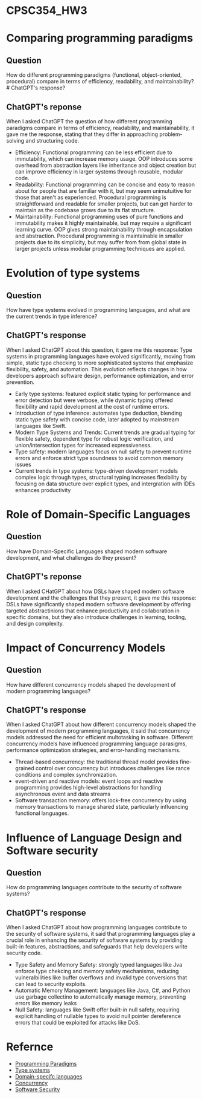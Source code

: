 # CPSC354_HW3

# Comparing programming paradigms
## Question
How do different programming paradigms (functional, object-oriented, procedural) compare in terms of efficiency, readability, and maintainability?# ChatGPT's response?
## ChatGPT's reponse
When I asked ChatGPT the question of how different programming paradigms compare in terms of efficiency, readability, and maintainability, it gave me the response, stating that they differ in approaching problem-solving and structuring code. 
- Efficiency: Functional programming can be less efficient due to immutability, which can increase memory usage. OOP introduces some overhead from abstraction layers like inheritance and object creation but can improve efficiency in larger systems through reusable, modular code.
- Readability: Functional programming can be concise and easy to reason about for people that are familiar with it, but may seem unimutuitive for those that aren't as experienced. Procedural programming is straightforward and readable for smaller projects, but can get harder to maintain as the codebase grows due to its flat structure.
- Maintainability: Functional programming uses of pure functions and immutability makes it highly maintainable, but may require a significant learning curve. OOP gives strong maintainability through encapsulation and abstraction. Procedural programming is maintainable in smaller projects due to its simplicity, but may suffer from from global state in larger projects unless modular programming techniques are applied.

# Evolution of type systems
## Question
How have type systems evolved in programming languages, and what are the current trends in type inference?
## ChatGPT's response
When I asked ChatGPT about this question, it gave me this response: Type systems in programming languages have evolved significantly, moving from simple, static type checking to more sophisticated systems that emphasize flexibility, safety, and automation. This evolution reflects changes in how developers approach software design, performance optimization, and error prevention.
- Early type systems: featured explicit static typing for performance and error detection but were verbose, while dynamic typing offered flexibility and rapid development at the cost of runtime errors.
- Introduction of type inference: automates type deduction, blending static type safety with concise code, later adopted by mainstream languages like Swift.
- Modern Type Systems and Trends: Current trends are gradual typing for flexible safety, dependent type for robust logic verification, and union/intersection types for increased expressiveness.
- Type safety: modern languages focus on null safety to prevent runtime errors and enforce strict type soundness to avoid common memory issues
- Current trends in type systems: type-driven development models complex logic through types, structural typing increases flexibility by focusing on data structure over explicit types, and intergration with IDEs enhances productivity

# Role of Domain-Specific Languages
## Question
How have Domain-Specific Languages shaped modern software development, and what challenges do they present?
## ChatGPT's reponse
When I asked CHatGPT about how DSLs have shaped modern software development and the challenges that they present, it gave me this response: DSLs have significantly shaped modern software development by offering targeted abstractinions that enhance productivity and collaboration in specific domains, but they also introduce challenges in learning, tooling, and design complexity.

# Impact of Concurrency Models
## Question
How have different concurrency models shaped the development of modern programming languages?
## ChatGPT's response
When I asked ChatGPT about how different concurrency models shaped the development of modern programming languages, it said that concurrency models addressed the need for efficient multotasking in software. Different concurrency models have influenced programming language parasigms, performance optimization strategies, and error-handling mechanisms.
- Thread-based concurrency: the traditional thread model provides fine-grained control over concurrency but introduces challenges like rance conditions and complex synchronization.
- event-driven and reactive models: event loops and reactive programming provides high-level abstractions for handling asynchronous event and data streams
- Software transaction memory: offers lock-free concurrency by using memory transactions to manage shared state, particularly influencing functional languages.

# Influence of Language Design and Software security
## Question
How do programming languages contribute to the security of software systems?
## ChatGPT's response
When I asked ChatGPT about how programming languages contribute to the security of software systems, it said that programming languages play a crucial role in enhancing the security of software systems by providing built-in features, abstractions, and safeguards that help developers write security code. 
- Type Safety and Memory Safety: strongly typed languages like Jva enforce type chekcing and memory safety mechanisms, reducing vulneralbilities like buffer overflows and invalid type conversions that can lead to security exploits.
- Automatic Memory Management: languages like Java, C#, and Python use garbage collectino to automatically manage memory, preventing errors like memory leaks
- Null Safety: languages like Swift offer built-in null safety, requiring explicit handling of nullable types to avoid null pointer dereference errors that could be exploited for attacks like DoS.

# Refernce
- [Programming Paradigms](https://mattburgess.medium.com/programming-paradigms-procedural-object-oriented-and-functional-programming-23a587c6a537)
- [Type systems](https://adabeat.com/fp/introduction-to-type-systems/)
- [Domain-specifc languages](https://mentormate.com/blog/designing-and-building-domain-specific-languages/#:~:text=Domain%2Dspecific%20languages%20are%20powerful,needs%2C%20can%20be%20highly%20effective.)
- [Concurrency](https://www.sciencedirect.com/science/article/pii/S2352220815000784)
- [Software Security](http://www.pl-enthusiast.net/2018/08/13/security-programming-languages-issue/)




